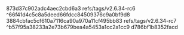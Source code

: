 873d37c902adc4aec2cbd6a3 refs/tags/v2.6.34-rc6
^66f41d4c5c8a5deed66fdcc84509376c9a0bf9d8
3884cbfac5cf610a7116ca90a970a11cf495bb83 refs/tags/v2.6.34-rc7
^b57f95a38233a2e73b679bea4a5453a1cc2a1cc9
d786bf1b8352facd